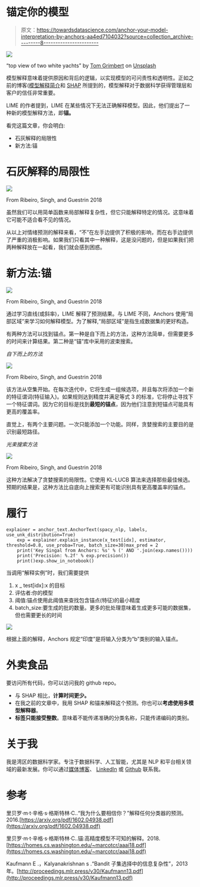 # 锚定你的模型

> 原文：<https://towardsdatascience.com/anchor-your-model-interpretation-by-anchors-aa4ed7104032?source=collection_archive---------8----------------------->

![](img/176d27a35af23b11b069d2561817b3c6.png)

“top view of two white yachts” by [Tom Grimbert](https://unsplash.com/@tom_grimbert?utm_source=medium&utm_medium=referral) on [Unsplash](https://unsplash.com?utm_source=medium&utm_medium=referral)

模型解释意味着提供原因和背后的逻辑，以实现模型的可问责性和透明性。正如之前的博客([模型解释简介](/3-ways-to-interpretate-your-nlp-model-to-management-and-customer-5428bc07ce15)和 [SHAP](/interpreting-your-deep-learning-model-by-shap-e69be2b47893) 所提到的，模型解释对于数据科学获得管理层和客户的信任非常重要。

LIME 的作者提到，LIME 在某些情况下无法正确解释模型。因此，他们提出了一种新的模型解释方法，即**锚。**

看完这篇文章，你会明白:

*   石灰解释的局限性
*   新方法:锚

# 石灰解释的局限性

![](img/413f79f0a0557ab323cbe56733243ef0.png)

From Ribeiro, Singh, and Guestrin 2018

虽然我们可以用简单函数来局部解释复杂性，但它只能解释特定的情况。这意味着它可能不适合看不见的情况。

从以上对情绪预测的解释来看，“不”在左手边提供了积极的影响，而在右手边提供了严重的消极影响。如果我们只看其中一种解释，这是没问题的，但是如果我们把两种解释放在一起看，我们就会感到困惑。

# 新方法:锚

![](img/bb52df6bd50b112f184135ede99c6e33.png)

From Ribeiro, Singh, and Guestrin 2018

通过学习直线(或斜率)，LIME 解释了预测结果。与 LIME 不同，Anchors 使用“局部区域”来学习如何解释模型。为了解释,“局部区域”是指生成数据集的更好构造。

有两种方法可以找到锚点。第一种是自下而上的方法，这种方法简单，但需要更多的时间来计算结果。第二种是“锚”库中采用的波束搜索。

*自下而上的方法*

![](img/2448719de6b080997c5a21d9d17b4cef.png)

From Ribeiro, Singh, and Guestrin 2018

该方法从空集开始。在每次迭代中，它将生成一组候选项，并且每次将添加一个新的特征谓词(特征输入)。如果规则达到精度并满足等式 3 的标准，它将停止寻找下一个特征谓词。因为它的目标是找到**最短的锚点**，因为他们注意到短锚点可能具有更高的覆盖率。

直觉上，有两个主要问题。一次只能添加一个功能。同样，贪婪搜索的主要目的是识别最短路径。

*光束搜索方法*

![](img/762af8c51e515b0c81865884c431e016.png)

From Ribeiro, Singh, and Guestrin 2018

这种方法解决了贪婪搜索的局限性。它使用 KL-LUCB 算法来选择那些最佳候选。预期的结果是，这种方法比自底向上搜索更有可能识别具有更高覆盖率的锚点。

# 履行

```
explainer = anchor_text.AnchorText(spacy_nlp, labels, use_unk_distribution=True)
    exp = explainer.explain_instance(x_test[idx], estimator, threshold=0.8, use_proba=True, batch_size=30)max_pred = 2
    print('Key Singal from Anchors: %s' % (' AND '.join(exp.names())))
    print('Precision: %.2f' % exp.precision())
    print()exp.show_in_notebook() 
```

当调用“解释实例”时，我们需要提供

1.  x _ test[idx]:x 的目标
2.  评估者:你的模型
3.  阈值:锚点使用此阈值来查找包含锚点(特征)的最小精度
4.  batch_size:要生成的批的数量。更多的批处理意味着生成更多可能的数据集，但也需要更长的时间

![](img/5a7125f546a5997811546fb4388217ae.png)

根据上面的解释，Anchors 规定“印度”是将输入分类为“b”类别的输入锚点。

# 外卖食品

要访问所有代码，你可以访问我的 github repo。

*   与 SHAP 相比，**计算时间更少。**
*   在我之前的文章中，我用 SHAP 和锚来解释这个预测。你也可以**考虑使用多模型解释器**。
*   **标签只能接受整数**。意味着不能传递准确的分类名称，只能传递编码的类别。

# 关于我

我是湾区的数据科学家。专注于数据科学、人工智能，尤其是 NLP 和平台相关领域的最新发展。你可以通过[媒体博客](http://medium.com/@makcedward/)、 [LinkedIn](https://www.linkedin.com/in/edwardma1026) 或 [Github](https://github.com/makcedward) 联系我。

# 参考

里贝罗·m·t·辛格·s·格斯特林·C..“我为什么要相信你？”解释任何分类器的预测。2016.[https://arxiv.org/pdf/1602.04938.pdf](https://arxiv.org/pdf/1602.04938.pdf)

里贝罗·m·t·辛格·s·格斯特林·C..锚:高精度模型不可知的解释。2018.[https://homes.cs.washington.edu/~marcotcr/aaai18.pdf](https://homes.cs.washington.edu/~marcotcr/aaai18.pdf)

Kaufmann E .，Kalyanakrishnan s .“Bandit 子集选择中的信息复杂性”，2013 年。[http://proceedings.mlr.press/v30/Kaufmann13.pdf](http://proceedings.mlr.press/v30/Kaufmann13.pdf)